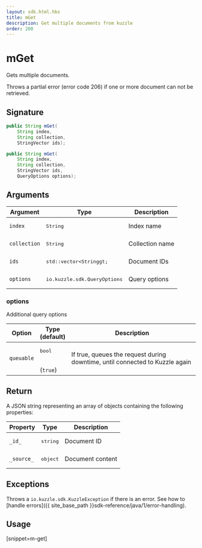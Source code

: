 ```yaml
---
layout: sdk.html.hbs
title: mGet
description: Get multiple documents from kuzzle
order: 200
---
```


# mGet

Gets multiple documents.

Throws a partial error (error code 206) if one or more document can not be retrieved.

## Signature

```java
public String mGet(
    String index, 
    String collection, 
    StringVector ids);

public String mGet(
    String index, 
    String collection, 
    StringVector ids, 
    QueryOptions options);

```

## Arguments

| Argument | Type | Description |
| --- | --- | --- |
| `index` | <pre>String</pre> | Index name |
| `collection` | <pre>String</pre> | Collection name |
| `ids` | <pre>std::vector&lt;Stringgt;</pre> | Document IDs |
| `options` | <pre>io.kuzzle.sdk.QueryOptions</pre> | Query options |

### options

Additional query options

| Option | Type<br/>(default) | Description |
| ------ | -------------- | ----------- |
| `queuable` | <pre>bool</pre><br/>(`true`) | If true, queues the request during downtime, until connected to Kuzzle again  |

## Return

A JSON string representing an array of objects containing the following properties:

| Property   | Type    | Description  |
|--------------|---------|-------------|
| `_id_` | <pre>string</pre> | Document ID |
| `_source_` | <pre>object</pre> | Document content |

## Exceptions

Throws a `io.kuzzle.sdk.KuzzleException` if there is an error. See how to [handle errors]({{ site_base_path }}sdk-reference/java/1/error-handling).

## Usage

[snippet=m-get]
